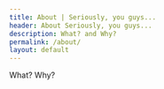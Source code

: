 ```yaml
---
title: About | Seriously, you guys...
header: About Seriously, you guys...
description: What? and Why?
permalink: /about/
layout: default
---
```



What? Why?
